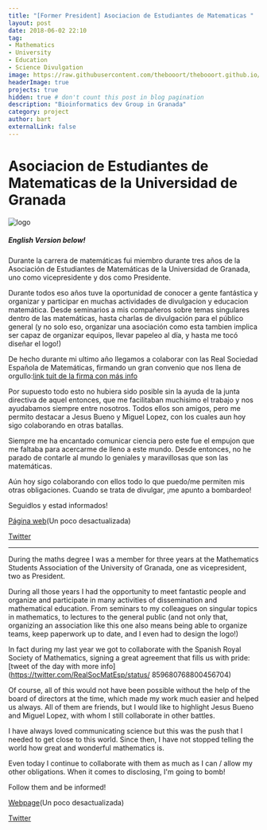 ```yaml
---
title: "[Former President] Asociacion de Estudiantes de Matematicas "
layout: post
date: 2018-06-02 22:10
tag: 
- Mathematics
- University
- Education
- Science Divulgation
image: https://raw.githubusercontent.com/thebooort/thebooort.github.io/master/assets/images/logo_amat.jpg
headerImage: true
projects: true
hidden: true # don't count this post in blog pagination
description: "Bioinformatics dev Group in Granada"
category: project
author: bart
externalLink: false
---
```

# Asociacion de Estudiantes de Matematicas de la Universidad de Granada
![logo](https://raw.githubusercontent.com/thebooort/thebooort.github.io/master/assets/images/banner_amat.jpeg)

##### English Version below!
Durante la carrera de matemáticas fui miembro durante tres años de la Asociación de Estudiantes de Matemáticas de la Universidad de Granada, uno como vicepresidente y dos como Presidente. 

Durante todos eso años tuve la oportunidad de conocer a gente fantástica y organizar y participar en muchas actividades de divulgacion y educacion matemática. Desde seminarios a mis compañeros sobre temas singulares dentro de las matemáticas, hasta charlas de divulgación para el público general (y no solo eso, organizar una asociación como esta tambien implica ser capaz de organizar equipos, llevar papeleo al día, y hasta me tocó diseñar el logo!)

De hecho durante mi ultimo año llegamos a colaborar con las Real Sociedad Española de Matemáticas, firmando un gran convenio que nos llena de orgullo:[link tuit de la firma con más info](https://twitter.com/RealSocMatEsp/status/859680768800456704)

Por supuesto todo esto no hubiera sido posible sin la ayuda de la junta directiva de aquel entonces, que me facilitaban muchisimo el trabajo y nos ayudabamos siempre entre nosotros. Todos ellos son amigos, pero me permito destacar a Jesus Bueno y Miguel Lopez, con los cuales aun hoy sigo colaborando en otras batallas.

Siempre me ha encantado comunicar ciencia pero este fue el empujon que me faltaba para acercarme de lleno a este mundo. Desde entonces, no he parado de contarle al mundo lo geniales y maravillosas que son las matemáticas.

Aún hoy sigo colaborando con ellos todo lo que puedo/me permiten mis otras obligaciones. Cuando se trata de divulgar, ¡me apunto a bombardeo!

Seguidlos y estad informados!

[Página web](http://amat.ugr.es)(Un poco desactualizada)

[Twitter](http://www.twitter.com/AMATugr)

***
During the maths degree I was a member for three years at the Mathematics Students Association of the University of Granada, one as vicepresident, two as President.

During all those years I had the opportunity to meet fantastic people and organize and participate in many activities of dissemination and mathematical education. From seminars to my colleagues on singular topics in mathematics, to lectures to the general public (and not only that, organizing an association like this one also means being able to organize teams, keep paperwork up to date, and I even had to design the logo!)

In fact during my last year we got to collaborate with the Spanish Royal Society of Mathematics, signing a great agreement that fills us with pride: [tweet of the day with more info] (https://twitter.com/RealSocMatEsp/status/ 859680768800456704)

Of course, all of this would not have been possible without the help of the board of directors at the time, which made my work much easier and helped us always. All of them are friends, but I would like to highlight Jesus Bueno and Miguel Lopez, with whom I still collaborate in other battles.

I have always loved communicating science but this was the push that I needed to get close to this world. Since then, I have not stopped telling the world how great and wonderful mathematics is.

Even today I continue to collaborate with them as much as I can / allow my other obligations. When it comes to disclosing, I'm going to bomb!

Follow them and be informed!

[Webpage](http://amat.ugr.es)(Un poco desactualizada)

[Twitter](http://www.twitter.com/AMATugr)
